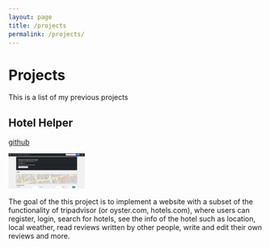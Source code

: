 ```yaml
---
layout: page
title: /projects
permalink: /projects/
---
```


# Projects

This is a list of my previous projects

## Hotel Helper

[github](https://github.com/tim61114/Hotel-Helper)

<!-- ![alt text](/assets/hotel_helper_snapshot.png) -->
<img src="/assets/hotel_helper_snapshot.png"  width="30%" height="30%">

The goal of the this project is to implement a website with a subset of the functionality of tripadvisor (or oyster.com, hotels.com), where users can register, login, search for hotels, see the info of the hotel such as location, local weather, read reviews written by other people, write and edit their own reviews and more.

